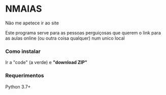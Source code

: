 # NMAIAS
 Não me apetece ir ao site
 
 Este programa serve para as pessoas perguiçosas que querem o link para as
 aulas online (ou outra coisa qualquer) num unico local
 
### Como instalar

Ir a "code" (a verde) e **"download ZIP"**

### Requerimentos

Python 3.7+

